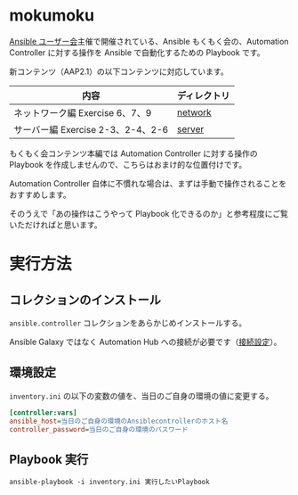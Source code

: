# mokumoku

[Ansible ユーザー会](https://ansible-users.connpass.com/)主催で開催されている、Ansible もくもく会の、Automation Controller に対する操作を Ansible で自動化するための Playbook です。

新コンテンツ（AAP2.1）の以下コンテンツに対応しています。

| 内容  | ディレクトリ |
|--|--|
|ネットワーク編 Exercise 6、7、9 | [network](./network/) |
| サーバー編 Exercise 2-3、2-4、2-6 | [server](./server/) |

もくもく会コンテンツ本編では Automation Controller に対する操作の Playbook を作成しませんので、こちらはおまけ的な位置付けです。

Automation Controller 自体に不慣れな場合は、まずは手動で操作されることをおすすめします。

そのうえで「あの操作はこうやって Playbook 化できるのか」と参考程度にご覧いただければと思います。

# 実行方法

## コレクションのインストール

`ansible.controller` コレクションをあらかじめインストールする。

Ansible Galaxy ではなく Automation Hub への接続が必要です（[接続設定](https://tekunabe.hatenablog.jp/entry/2020/12/27/ansible_galaxy_automation_hub)）。
## 環境設定
`inventory.ini` の以下の変数の値を、当日のご自身の環境の値に変更する。

```ini
[controller:vars]
ansible_host=当日のご自身の環境のAnsiblecontrollerのホスト名
controller_password=当日のご自身の環境のパスワード
```

## Playbook 実行
```
ansible-playbook -i inventory.ini 実行したいPlaybook
```
